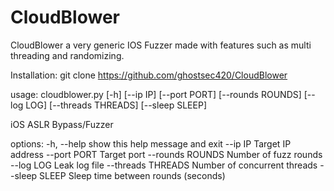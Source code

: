 # CloudBlower
CloudBlower a very generic IOS Fuzzer made with features such as multi threading and randomizing. 

Installation: git clone https://github.com/ghostsec420/CloudBlower

usage: cloudblower.py [-h] [--ip IP] [--port PORT] [--rounds ROUNDS] [--log LOG] [--threads THREADS] [--sleep SLEEP]

iOS ASLR Bypass/Fuzzer

options:
  -h, --help         show this help message and exit
  --ip IP            Target IP address
  --port PORT        Target port
  --rounds ROUNDS    Number of fuzz rounds
  --log LOG          Leak log file
  --threads THREADS  Number of concurrent threads
  --sleep SLEEP      Sleep time between rounds (seconds)
